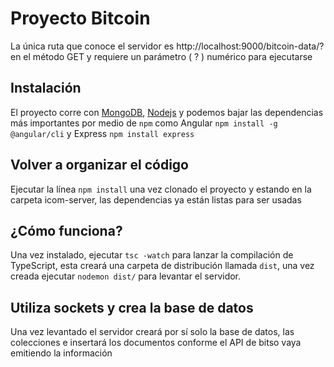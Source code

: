 # Proyecto Bitcoin
La única ruta que conoce el servidor es http://localhost:9000/bitcoin-data/? en el método GET y requiere un parámetro ( ? ) numérico para ejecutarse

## Instalación
El proyecto corre con [MongoDB](https://www.mongodb.com/what-is-mongodb), [Nodejs](https://nodejs.org/en/) y podemos bajar las dependencias más importantes por medio de `npm` como Angular `npm install -g @angular/cli` y Express `npm install express`

## Volver a organizar el código
Ejecutar la línea `npm install` una vez clonado el proyecto y estando en la carpeta icom-server, las dependencias ya están listas para ser usadas

## ¿Cómo funciona?
Una vez instalado, ejecutar `tsc -watch` para lanzar la compilación de TypeScript, esta creará una carpeta de distribución llamada `dist`, una vez creada ejecutar `nodemon dist/` para levantar el servidor.

## Utiliza sockets y crea la base de datos
Una vez levantado el servidor creará por sí solo la base de datos, las colecciones e insertará los documentos conforme el API de bitso vaya emitiendo la información
